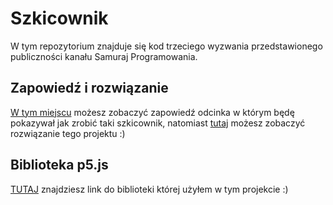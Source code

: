 # Szkicownik

W tym repozytorium znajduje się kod trzeciego wyzwania przedstawionego publiczności kanału Samuraj Programowania.

## Zapowiedź i rozwiązanie

[W tym miejscu](https://youtu.be/h1pIZ8-xL7s) możesz zobaczyć zapowiedź odcinka w którym będę pokazywał jak zrobić taki szkicownik, natomiast [tutaj](https://www.youtube.com/watch?v=Qw5NqeGDuog) możesz zobaczyć rozwiązanie tego projektu :)

## Biblioteka p5.js

[TUTAJ](https://p5js.org/) znajdziesz link do biblioteki której użyłem w tym projekcie :)
